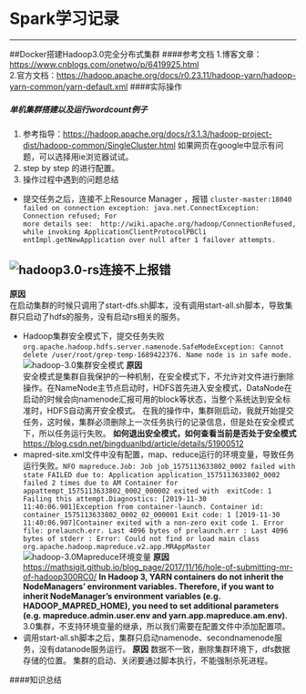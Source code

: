 
# Spark学习记录
--------
##Docker搭建Hadoop3.0完全分布式集群
####参考文档
1.博客文章：https://www.cnblogs.com/onetwo/p/6419925.html    
2.官方文档：https://hadoop.apache.org/docs/r0.23.11/hadoop-yarn/hadoop-yarn-common/yarn-default.xml
####实际操作
##### 单机集群搭建以及运行wordcount例子
1. 参考指导：https://hadoop.apache.org/docs/r3.1.3/hadoop-project-dist/hadoop-common/SingleCluster.html
   如果网页在google中显示有问题，可以选择用ie浏览器试试。   
2. step by step 的进行配置。
3. 操作过程中遇到的问题总结
 - 提交任务之后，连接不上Resource Manager ，报错
 ```cluster-master:18040 failed on connection exception: java.net.ConnectException: Connection refused; For                                                                                                                         more details see:  http://wiki.apache.org/hadoop/ConnectionRefused, while invoking ApplicationClientProtocolPBCli                                                                                                                        entImpl.getNewApplication over null after 1 failover attempts. ```

 ![hadoop3.0-rs连接不上报错](../img/gis/spark/hadoop3.0-rs连接不上报错.png)
 ---
 **原因**  
 在启动集群的时候只调用了start-dfs.sh脚本，没有调用start-all.sh脚本，导致集群只启动了hdfs的服务，没有启动rs相关的服务。
 - Hadoop集群安全模式下，提交任务失败 ```org.apache.hadoop.hdfs.server.namenode.SafeModeException: Cannot delete /user/root/grep-temp-1689422376. Name node is in safe mode.```
 ![hadoop-3.0集群安全模式](../img/gis/spark/hadoop-3.0集群安全模式.png)
 **原因**  
 安全模式是集群自我保护的一种机制，在安全模式下，不允许对文件进行删除操作。在NameNode主节点启动时，HDFS首先进入安全模式，DataNode在启动的时候会向namenode汇报可用的block等状态，当整个系统达到安全标准时，HDFS自动离开安全模式。
 在我的操作中，集群刚启动，我就开始提交任务，这时候，集群必须删除上一次任务执行的记录信息，但是处在安全模式下，所以任务运行失败。
 **如何退出安全模式，如何查看当前是否处于安全模式**
 https://blog.csdn.net/bingduanlbd/article/details/51900512
 - mapred-site.xml文件中没有配置，map、reduce运行的环境变量，导致任务运行失败。`NFO mapreduce.Job: Job job_1575113633802_0002 failed with state FAILED due to: Application application_1575113633802_0002 failed 2 times due to AM Container for appattempt_1575113633802_0002_000002 exited with  exitCode: 1
                                                      Failing this attempt.Diagnostics: [2019-11-30 11:40:06.901]Exception from container-launch.
                                                      Container id: container_1575113633802_0002_02_000001
                                                      Exit code: 1
                                                      [2019-11-30 11:40:06.907]Container exited with a non-zero exit code 1. Error file: prelaunch.err.
                                                      Last 4096 bytes of prelaunch.err :
                                                      Last 4096 bytes of stderr :
                                                      Error: Could not find or load main class org.apache.hadoop.mapreduce.v2.app.MRAppMaster`
 ![hadoop-3.0Mapreduce环境变量](../img/gis/spark/hadoop-3.0Mapreduce环境变量.png)
 **原因**   
 https://mathsigit.github.io/blog_page/2017/11/16/hole-of-submitting-mr-of-hadoop300RC0/
 **In Hadoop 3, YARN containers do not inherit the NodeManagers’ environment variables. Therefore, if you want to inherit NodeManager’s environment variables (e.g. HADOOP_MAPRED_HOME), you need to set additional parameters (e.g. mapreduce.admin.user.env and yarn.app.mapreduce.am.env).**
 3.0集群，不支持环境变量的继承，所以我们需要在配置文件中添加配置项。
 - 调用start-all.sh脚本之后，集群只启动namenode、secondnamenode服务，没有datanode服务运行。
 **原因**
 数据不一致，删除集群环境下，dfs数据存储的位置。
 集群的启动、关闭要通过脚本执行，不能强制杀死进程。
 
####知识总结